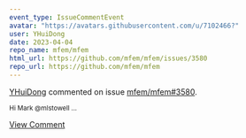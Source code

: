 ```yaml
---
event_type: IssueCommentEvent
avatar: "https://avatars.githubusercontent.com/u/7102466?"
user: YHuiDong
date: 2023-04-04
repo_name: mfem/mfem
html_url: https://github.com/mfem/mfem/issues/3580
repo_url: https://github.com/mfem/mfem
---
```


<a href='https://github.com/YHuiDong' target='_blank'>YHuiDong</a> commented on issue <a href='https://github.com/mfem/mfem/issues/3580' target='_blank'>mfem/mfem#3580</a>.

<small>Hi Mark @mlstowell ...</small>

<a href='https://github.com/mfem/mfem/issues/3580' target='_blank'>View Comment</a>